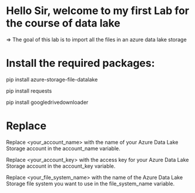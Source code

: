#  Hello Sir, welcome to my first Lab for the course of data lake

=> The goal of this lab is to import all the files in an azure data lake storage


# Install the required packages: 
pip install azure-storage-file-datalake

pip install requests

pip install googledrivedownloader


# Replace
Replace <your_account_name> with the name of your Azure Data Lake Storage account in the account_name variable.

Replace <your_account_key> with the access key for your Azure Data Lake Storage account in the account_key variable.

Replace <your_file_system_name> with the name of the Azure Data Lake Storage file system you want to use in the file_system_name variable.

